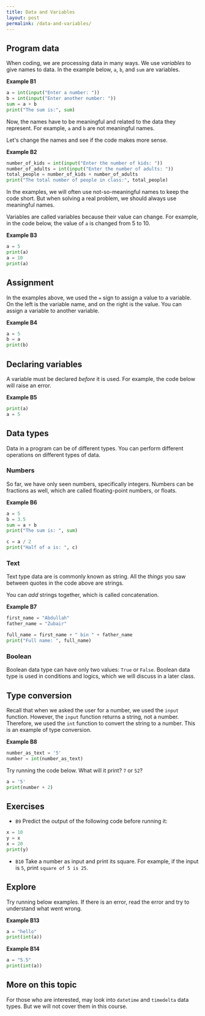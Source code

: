 ```yaml
---
title: Data and Variables
layout: post
permalink: /data-and-variables/
---
```


## Program data
When coding, we are processing data in many ways.
We use *variables* to give names to data.
In the example below, `a`, `b`, and `sum` are variables.

**Example B1**
```python
a = int(input("Enter a number: "))
b = int(input("Enter another number: "))
sum = a + b
print("The sum is:", sum)
```

Now, the names have to be meaningful and related to the data they represent.
For example, `a` and `b` are not meaningful names.

Let's change the names and see if the code makes more sense.

**Example B2**
```python
number_of_kids = int(input("Enter the number of kids: "))
number_of_adults = int(input("Enter the number of adults: "))
total_people = number_of_kids + number_of_adults
print("The total number of people in class:", total_people)
```

In the examples, we will often use not-so-meaningful names to keep the code short.
But when solving a real problem, we should always use meaningful names.

Variables are called variables because their value can change.
For example, in the code below, the value of `a` is changed from 5 to 10.

**Example B3**
```python
a = 5
print(a)
a = 10
print(a)
```

## Assignment
In the examples above, we used the `=` sign to assign a value to a variable.
On the left is the variable name, and on the right is the value.
You can assign a variable to another variable.

**Example B4**
```python
a = 5
b = a
print(b)
```

## Declaring variables
A variable must be declared *before* it is used.
For example, the code below will raise an error.

**Example B5**
```python
print(a)
a = 5
```

## Data types
Data in a program can be of different types.
You can perform different operations on different types of data.

### Numbers
So far, we have only seen numbers, specifically integers.
Numbers can be fractions as well, which are called floating-point numbers, or floats.

**Example B6**
```python
a = 5
b = 3.5
sum = a + b
print("The sum is: ", sum)

c = a / 2
print("Half of a is: ", c)
```

### Text
Text type data are is commonly known as string.
All the *things* you saw between quotes in the code above are strings.

You can *add* strings together, which is called concatenation.

**Example B7**
```python
first_name = "Abdullah"
father_name = "Zubair"

full_name = first_name + " bin " + father_name
print("Full name: ", full_name)
```

### Boolean
Boolean data type can have only two values: `True` or `False`.
Boolean data type is used in conditions and logics, which we will discuss in a later class.

## Type conversion
Recall that when we asked the user for a number, we used the `input` function.
However, the `input` function returns a string, not a number.
Therefore, we used the `int` function to convert the string to a number.
This is an example of type conversion.

**Example B8**
```python
number_as_text = '5'
number = int(number_as_text)
```

Try running the code below. What will it print? `7` or `52`?
```python
a = '5'
print(number + 2)
```

## Exercises
- `B9` Predict the output of the following code before running it:
```python
x = 10
y = x
x = 20
print(y)
```
- `B10` Take a number as input and print its square. For example, if the input is `5`, print `square of 5 is 25`.

## Explore
Try running below examples. If there is an error, read the error and try to understand what went wrong.

**Example B13**
```python
a = "hello"
print(int(a))
```

**Example B14**
```python
a = "5.5"
print(int(a))
```

## More on this topic
For those who are interested, may look into `datetime` and `timedelta` data types.
But we will not cover them in this course.

